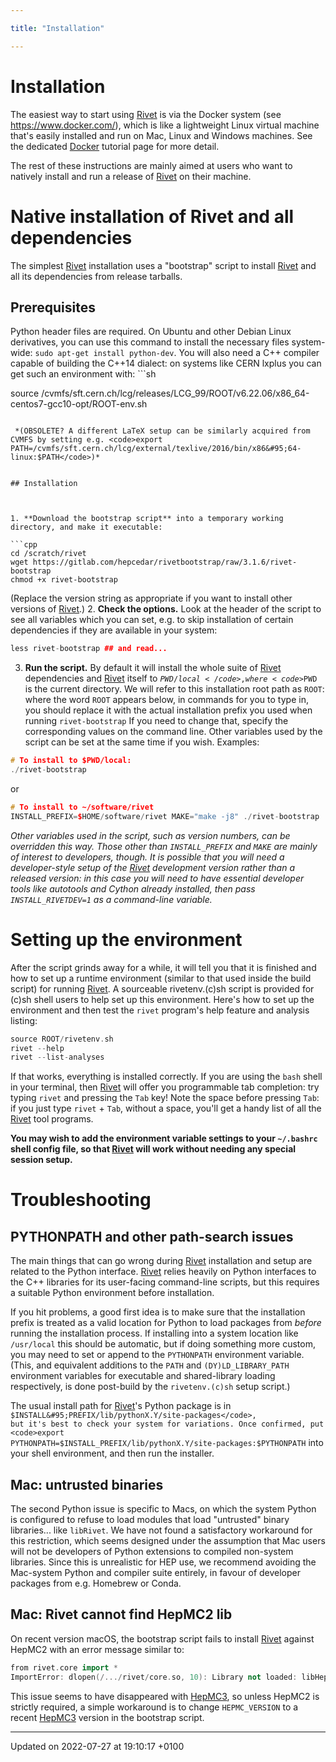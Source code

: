 ```yaml
---

title: "Installation"

---
```


# Installation



The easiest way to start using <a href="http://example.org/namespaces/namespacerivet/">Rivet</a> is via the Docker system (see <a href="https://www.docker.com/">https://www.docker.com/</a>), which is like a lightweight Linux virtual machine that's easily installed and run on Mac, Linux and Windows machines. See the dedicated <a href="http://example.org/pages/md__home_anarendran_documents_temp_rivet_doc_tutorials_docker/#page-md--home-anarendran-documents-temp-rivet-doc-tutorials-docker">Docker</a> tutorial page for more detail.

The rest of these instructions are mainly aimed at users who want to natively install and run a release of <a href="http://example.org/namespaces/namespacerivet/">Rivet</a> on their machine.


# Native installation of Rivet and all dependencies

The simplest <a href="http://example.org/namespaces/namespacerivet/">Rivet</a> installation uses a "bootstrap" script to install <a href="http://example.org/namespaces/namespacerivet/">Rivet</a> and all its dependencies from release tarballs.


## Prerequisites

Python header files are required. On Ubuntu and other Debian Linux derivatives, you can use this command to install the necessary files system-wide: <code>sudo apt-get install python-dev</code>. You will also need a C++ compiler capable of building the C++14 dialect: on systems like CERN lxplus you can get such an environment with: ```sh

source /cvmfs/sft.cern.ch/lcg/releases/LCG_99/ROOT/v6.22.06/x86_64-centos7-gcc10-opt/ROOT-env.sh
```

 *(OBSOLETE? A different LaTeX setup can be similarly acquired from CVMFS by setting e.g. <code>export PATH=/cvmfs/sft.cern.ch/lcg/external/texlive/2016/bin/x86&#95;64-linux:$PATH</code>)*


## Installation



1. **Download the bootstrap script** into a temporary working directory, and make it executable: 

```cpp
cd /scratch/rivet
wget https://gitlab.com/hepcedar/rivetbootstrap/raw/3.1.6/rivet-bootstrap
chmod +x rivet-bootstrap
```

 (Replace the version string as appropriate if you want to install other versions of <a href="http://example.org/namespaces/namespacerivet/">Rivet</a>.)
2. **Check the options.** Look at the header of the script to see all variables which you can set, e.g. to skip installation of certain dependencies if they are available in your system: 

```cpp
less rivet-bootstrap ## and read...
```

3. **Run the script.** By default it will install the whole suite of <a href="http://example.org/namespaces/namespacerivet/">Rivet</a> dependencies and <a href="http://example.org/namespaces/namespacerivet/">Rivet</a> itself to <code>$PWD/local</code>, where <code>$PWD</code> is the current directory. We will refer to this installation root path as <code>ROOT</code>: where the word <code>ROOT</code> appears below, in commands for you to type in, you should replace it with the actual installation prefix you used when running <code>rivet-bootstrap</code>
If you need to change that, specify the corresponding values on the command line. Other variables used by the script can be set at the same time if you wish. Examples: 

```cpp
# To install to $PWD/local:
./rivet-bootstrap
```

 or 

```cpp
# To install to ~/software/rivet
INSTALL_PREFIX=$HOME/software/rivet MAKE="make -j8" ./rivet-bootstrap
```

_Other variables used in the script, such as version numbers, can be overridden this way. Those other than <code>INSTALL&#95;PREFIX</code> and <code>MAKE</code> are mainly of interest to developers, though. It is possible that you will need a developer-style setup of the <a href="http://example.org/namespaces/namespacerivet/">Rivet</a> development version rather than a released version: in this case you will need to have essential developer tools like autotools and Cython already installed, then pass <code>INSTALL&#95;RIVETDEV=1</code> as a command-line variable._


# Setting up the environment

After the script grinds away for a while, it will tell you that it is finished and how to set up a runtime environment (similar to that used inside the build script) for running <a href="http://example.org/namespaces/namespacerivet/">Rivet</a>. A sourceable rivetenv.(c)sh script is provided for (c)sh shell users to help set up this environment. Here's how to set up the environment and then test the <code>rivet</code> program's help feature and analysis listing:



```cpp
source ROOT/rivetenv.sh
rivet --help
rivet --list-analyses
```

If that works, everything is installed correctly. If you are using the <code>bash</code> shell in your terminal, then <a href="http://example.org/namespaces/namespacerivet/">Rivet</a> will offer you programmable tab completion: try typing <code>rivet</code> and pressing the <code>Tab</code> key! Note the space before pressing <code>Tab</code>: if you just type <code>rivet</code> + <code>Tab</code>, without a space, you'll get a handy list of all the <a href="http://example.org/namespaces/namespacerivet/">Rivet</a> tool programs.

**You may wish to add the environment variable settings to your <code>~/.bashrc</code> shell config file, so that <a href="http://example.org/namespaces/namespacerivet/">Rivet</a> will work without needing any special session setup.**


# Troubleshooting


## PYTHONPATH and other path-search issues

The main things that can go wrong during <a href="http://example.org/namespaces/namespacerivet/">Rivet</a> installation and setup are related to the Python interface. <a href="http://example.org/namespaces/namespacerivet/">Rivet</a> relies heavily on Python interfaces to the C++ libraries for its user-facing command-line scripts, but this requires a suitable Python environment before installation.

If you hit problems, a good first idea is to make sure that the installation prefix is treated as a valid location for Python to load packages from _before_ running the installation process. If installing into a system location like <code>/usr/local</code> this should be automatic, but if doing something more custom, you may need to set or append to the <code>PYTHONPATH</code> environment variable. (This, and equivalent additions to the <code>PATH</code> and <code>(DY)LD&#95;LIBRARY&#95;PATH</code> environment variables for executable and shared-library loading respectively, is done post-build by the <code>rivetenv.(c)sh</code> setup script.)

The usual install path for <a href="http://example.org/namespaces/namespacerivet/">Rivet</a>'s Python package is in <code>$INSTALL&#95;PREFIX/lib/pythonX.Y/site-packages</code>, but it's best to check your system for variations. Once confirmed, put <code>export PYTHONPATH=$INSTALL&#95;PREFIX/lib/pythonX.Y/site-packages:$PYTHONPATH</code> into your shell environment, and then run the installer.


## Mac: untrusted binaries

The second Python issue is specific to Macs, on which the system Python is configured to refuse to load modules that load "untrusted" binary libraries... like <code>libRivet</code>. We have not found a satisfactory workaround for this restriction, which seems designed under the assumption that Mac users will not be developers of Python extensions to compiled non-system libraries. Since this is unrealistic for HEP use, we recommend avoiding the Mac-system Python and compiler suite entirely, in favour of developer packages from e.g. Homebrew or Conda.


## Mac: Rivet cannot find HepMC2 lib

On recent version macOS, the bootstrap script fails to install <a href="http://example.org/namespaces/namespacerivet/">Rivet</a> against HepMC2 with an error message similar to:



```cpp
from rivet.core import * 
ImportError: dlopen(/.../rivet/core.so, 10): Library not loaded: libHepMC.4.dylib
```

This issue seems to have disappeared with <a href="http://example.org/namespaces/namespacehepmc3/">HepMC3</a>, so unless HepMC2 is strictly required, a simple workaround is to change <code>HEPMC&#95;VERSION</code> to a recent <a href="http://example.org/namespaces/namespacehepmc3/">HepMC3</a> version in the bootstrap script. 

-------------------------------

Updated on 2022-07-27 at 19:10:17 +0100
